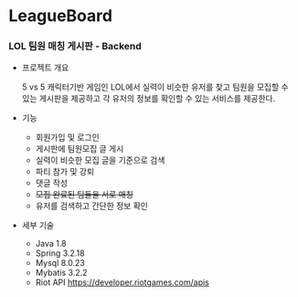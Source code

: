 # LeagueBoard

### LOL 팀원 매칭 게시판 - Backend


* 프로젝트 개요

    5 vs 5 캐릭터기반 게임인 LOL에서 실력이 비슷한 유저를 찾고 팀원을 모집할 수 있는 게시판을 제공하고 각 유저의 정보를 확인할 수 있는 서비스를 제공한다.


* 기능
    - 회원가입 및 로그인
    - 게시판에 팀원모집 글 게시
    - 실력이 비슷한 모집 글을 기준으로 검색
    - 파티 참가 및 강퇴
    - 댓글 작성
    - ~~모집 완료된 팀들을 서로 매칭~~
    - 유저를 검색하고 간단한 정보 확인


* 세부 기술
    - Java 1.8
    - Spring 3.2.18
    - Mysql 8.0.23
    - Mybatis 3.2.2
    - Riot API https://developer.riotgames.com/apis

